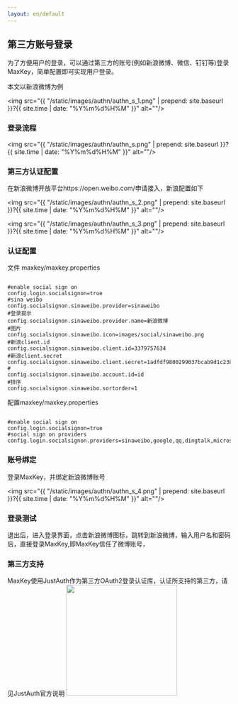 ```yaml
---
layout: en/default
---
```

<h2>第三方账号登录</h2>

为了方便用户的登录，可以通过第三方的账号(例如新浪微博、微信、钉钉等)登录MaxKey，简单配置即可实现用户登录。

本文以新浪微博为例

<img src="{{ "/static/images/authn/authn_s_1.png" | prepend: site.baseurl }}?{{ site.time | date: "%Y%m%d%H%M" }}"  alt=""/>

<h3>登录流程</h3>

<img src="{{ "/static/images/authn/authn_s.png" | prepend: site.baseurl }}?{{ site.time | date: "%Y%m%d%H%M" }}"  alt=""/>

<h3>第三方认证配置</h3>
在新浪微博开放平台https://open.weibo.com/申请接入，新浪配置如下

<img src="{{ "/static/images/authn/authn_s_2.png" | prepend: site.baseurl }}?{{ site.time | date: "%Y%m%d%H%M" }}"  alt=""/>

<img src="{{ "/static/images/authn/authn_s_3.png" | prepend: site.baseurl }}?{{ site.time | date: "%Y%m%d%H%M" }}"  alt=""/>

<h3>认证配置</h3>
文件
maxkey/maxkey.properties

<pre><code class="ini hljs">
#enable social sign on
config.login.socialsignon=true
#sina weibo
config.socialsignon.sinaweibo.provider=sinaweibo
#登录提示
config.socialsignon.sinaweibo.provider.name=新浪微博
#图片
config.socialsignon.sinaweibo.icon=images/social/sinaweibo.png
#新浪client.id
config.socialsignon.sinaweibo.client.id=3379757634
#新浪client.secret
config.socialsignon.sinaweibo.client.secret=1adfdf9800299037bcab9d1c238664ba
#
config.socialsignon.sinaweibo.account.id=id
#排序
config.socialsignon.sinaweibo.sortorder=1
</code></pre>

配置maxkey/maxkey.properties

<pre><code class="ini hljs">
#enable social sign on
config.login.socialsignon=true
#social sign on providers
config.login.socialsignon.providers=sinaweibo,google,qq,dingtalk,microsoft,facebook
</code></pre>

<h3>账号绑定</h3>
登录MaxKey，并绑定新浪微博账号

<img src="{{ "/static/images/authn/authn_s_4.png" | prepend: site.baseurl }}?{{ site.time | date: "%Y%m%d%H%M" }}"  alt=""/>

<h3>登录测试</h3>

退出后，进入登录界面，点击新浪微博图标，跳转到新浪微博，输入用户名和密码后，直接登录MaxKey,即MaxKey信任了微博账号，


<h3>第三方支持</h3>
MaxKey使用JustAuth作为第三方OAuth2登录认证库，认证所支持的第三方，请见JustAuth官方说明

<a href="https://www.justauth.cn/" target="_blank"  alt="JustAuth">
<img style="width:250px;" src="{{ "/static/images/authn/justauth.png" | prepend: site.baseurl }}?{{ site.time | date: "%Y%m%d%H%M" }}"  alt=""/>
</a>
